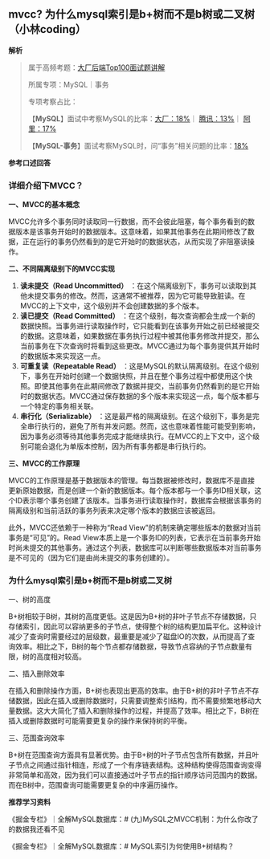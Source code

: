 ## mvcc? 为什么mysql索引是b+树而不是b树或二叉树（小林coding）

**解析**

> 属于高频考题：[大厂后端Top100面试题讲解](https://mp.weixin.qq.com/s?__biz=Mzk0OTM5MDMzNg==&mid=2247483813&idx=1&sn=d76cd77235886194667bb81cd1920b64&scene=21#wechat_redirect)
>
> 所属专项：MySQL｜事务
>
> 专项考察占比：
>
> 【**MySQL**】面试中考察MySQL的比率：[大厂：18%](https://mp.weixin.qq.com/s?__biz=Mzk0OTM5MDMzNg==&mid=2247483843&idx=1&sn=7c7bd2c6b906c0ab38c868b84b88da56&chksm=c3585cacf42fd5ba38542da8ac77a7e731b486243c4aaf249d46d91b6c5e0e4e945f9729ad98&token=1036259463&lang=zh_CN&scene=21#wechat_redirect)｜ [腾讯：13%](https://mp.weixin.qq.com/s?__biz=Mzk0OTM5MDMzNg==&mid=2247483854&idx=1&sn=668db515e36dcdc8c180b11abef66e72&chksm=c3585ca1f42fd5b7d399b32a3c909b61a16f13c3bdb6ef6e0461470acdd3955c33a8a0d46120&token=1036259463&lang=zh_CN&scene=21#wechat_redirect)｜ [阿里：17%](https://mp.weixin.qq.com/s?__biz=Mzk0OTM5MDMzNg==&mid=2247483854&idx=1&sn=668db515e36dcdc8c180b11abef66e72&chksm=c3585ca1f42fd5b7d399b32a3c909b61a16f13c3bdb6ef6e0461470acdd3955c33a8a0d46120&token=1036259463&lang=zh_CN&scene=21#wechat_redirect)
>
> 【**MySQL-事务**】面试考察MySQL时，问“事务”相关问题的比率：[18%](https://mp.weixin.qq.com/s?__biz=Mzk0OTM5MDMzNg==&mid=2247483843&idx=1&sn=7c7bd2c6b906c0ab38c868b84b88da56&chksm=c3585cacf42fd5ba38542da8ac77a7e731b486243c4aaf249d46d91b6c5e0e4e945f9729ad98&token=1036259463&lang=zh_CN&scene=21#wechat_redirect)

**参考口述回答**

### 详细介绍下MVCC？

**一、MVCC的基本概念**

MVCC允许多个事务同时读取同一行数据，而不会彼此阻塞，每个事务看到的数据版本是该事务开始时的数据版本。这意味着，如果其他事务在此期间修改了数据，正在运行的事务仍然看到的是它开始时的数据状态，从而实现了非阻塞读操作。

**二、不同隔离级别下的MVCC实现**

1. **读未提交（Read Uncommitted）** ：在这个隔离级别下，事务可以读取到其他未提交事务的修改。然而，这通常不被推荐，因为它可能导致脏读。在MVCC的上下文中，这个级别并不会创建数据的多个版本。
2. **读已提交（Read Committed）** ：在这个级别，每次查询都会生成一个新的数据快照。当事务进行读取操作时，它只能看到在该事务开始之前已经被提交的数据。这意味着，如果数据在事务执行过程中被其他事务修改并提交，那么当前事务在下次查询时将看到这些更改。MVCC通过为每个事务提供其开始时的数据版本来实现这一点。
3. **可重复读（Repeatable Read）** ：这是MySQL的默认隔离级别。在这个级别下，事务在开始时创建一个数据快照，并且在整个事务过程中都使用这个快照。即使其他事务在此期间修改了数据并提交，当前事务仍然看到的是它开始时的数据状态。MVCC通过保存数据的多个版本来实现这一点，每个版本都与一个特定的事务相关联。
4. **串行化（Serializable）** ：这是最严格的隔离级别。在这个级别下，事务是完全串行执行的，避免了所有并发问题。然而，这也意味着性能可能受到影响，因为事务必须等待其他事务完成才能继续执行。在MVCC的上下文中，这个级别可能会退化为单版本控制，因为所有事务都是串行执行的。

**三、MVCC的工作原理**

MVCC的工作原理是基于数据版本的管理。每当数据被修改时，数据库不是直接更新原始数据，而是创建一个新的数据版本。每个版本都与一个事务ID相关联，这个ID表示哪个事务创建了该版本。当事务进行读取操作时，数据库会根据该事务的隔离级别和当前活跃的事务列表来决定哪个版本的数据应该被返回。

此外，MVCC还依赖于一种称为“Read View”的机制来确定哪些版本的数据对当前事务是“可见”的。Read View本质上是一个事务ID的列表，它表示在当前事务开始时尚未提交的其他事务。通过这个列表，数据库可以判断哪些数据版本对当前事务是不可见的（因为它们是由尚未提交的事务创建的）。

### 为什么mysql索引是b+树而不是b树或二叉树

一、树的高度

B+树相较于B树，其树的高度更低。这是因为B+树的非叶子节点不存储数据，只存储索引，因此可以容纳更多的子节点，使得整个树的结构更加扁平化。这种设计减少了查询时需要经过的层级数，最重要是减少了磁盘IO的次数，从而提高了查询效率。相比之下，B树的每个节点都存储数据，导致节点容纳的子节点数量有限，树的高度相对较高。

二、插入删除效率

在插入和删除操作方面，B+树也表现出更高的效率。由于B+树的非叶子节点不存储数据，因此在插入或删除数据时，只需要调整索引结构，而不需要频繁地移动大量数据。这大大简化了插入和删除操作的过程，并提高了效率。相比之下，B树在插入或删除数据时可能需要更复杂的操作来保持树的平衡。

三、范围查询效率

B+树在范围查询方面具有显著优势。由于B+树的叶子节点包含所有数据，并且叶子节点之间通过指针相连，形成了一个有序链表结构。这种结构使得范围查询变得非常简单和高效，因为我们可以直接通过叶子节点的指针顺序访问范围内的数据。而在B树中，范围查询可能需要更复杂的中序遍历操作。

**推荐学习资料**

《掘金专栏》｜全解MySQL数据库：# (九)MySQL之MVCC机制：为什么你改了的数据我还看不见

《掘金专栏》｜全解MySQL数据库：# MySQL索引为何使用B+树结构？